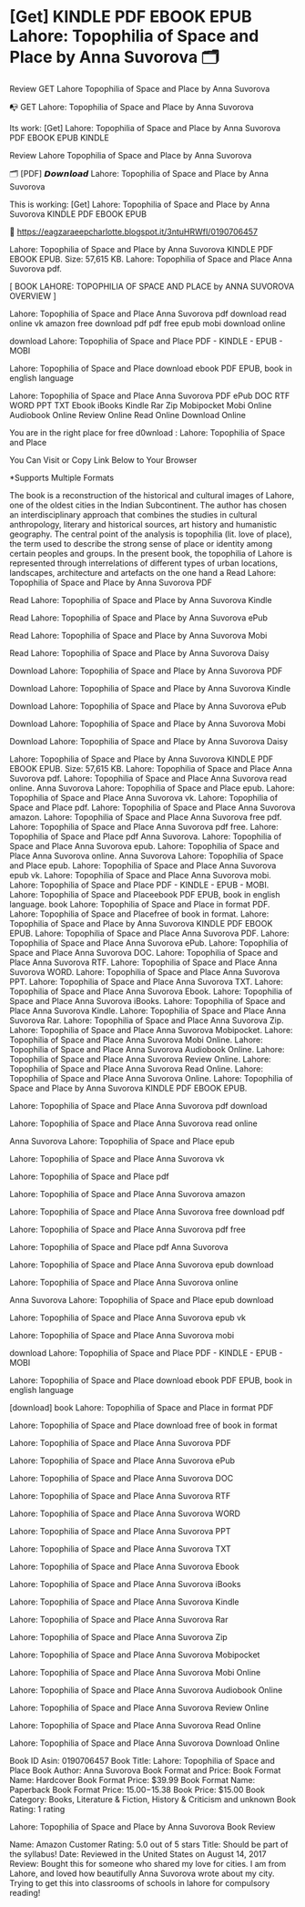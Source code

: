 # [Get] KINDLE PDF EBOOK EPUB Lahore: Topophilia of Space and Place by Anna Suvorova 🗂️
Review GET Lahore Topophilia of Space and Place by Anna Suvorova

📭 GET Lahore: Topophilia of Space and Place by Anna Suvorova

Its work: [Get] Lahore: Topophilia of Space and Place by Anna Suvorova PDF EBOOK EPUB KINDLE


Review Lahore Topophilia of Space and Place by Anna Suvorova

🗂️ [PDF] 𝘿𝙤𝙬𝙣𝙡𝙤𝙖𝙙 Lahore: Topophilia of Space and Place by Anna Suvorova

This is working: [Get] Lahore: Topophilia of Space and Place by Anna Suvorova KINDLE PDF EBOOK EPUB



🧭 https://eagzaraeepcharlotte.blogspot.it/3ntuHRWfI/0190706457



Lahore: Topophilia of Space and Place by Anna Suvorova KINDLE PDF EBOOK EPUB. Size: 57,615 KB. Lahore: Topophilia of Space and Place Anna Suvorova pdf.

[ BOOK LAHORE: TOPOPHILIA OF SPACE AND PLACE by ANNA SUVOROVA OVERVIEW ]

Lahore: Topophilia of Space and Place Anna Suvorova pdf download read online vk amazon free download pdf pdf free epub mobi download online

download Lahore: Topophilia of Space and Place PDF - KINDLE - EPUB - MOBI

Lahore: Topophilia of Space and Place download ebook PDF EPUB, book in english language

Lahore: Topophilia of Space and Place Anna Suvorova PDF ePub DOC RTF WORD PPT TXT Ebook iBooks Kindle Rar Zip Mobipocket Mobi Online Audiobook Online Review Online Read Online Download Online

You are in the right place for free d0wnload : Lahore: Topophilia of Space and Place

You Can Visit or Copy Link Below to Your Browser

*Supports Multiple Formats

The book is a reconstruction of the historical and cultural images of Lahore, one of the oldest cities in the Indian Subcontinent. The author has chosen an interdisciplinary approach that combines the studies in cultural anthropology, literary and historical sources, art history and humanistic geography. The central point of the analysis is topophilia (lit. love of place), the term used to describe the strong sense of place or identity among certain peoples and groups. In the present book, the topophilia of Lahore is represented through interrelations of different types of urban locations, landscapes, architecture and artefacts on the one hand a
Read Lahore: Topophilia of Space and Place by Anna Suvorova PDF

Read Lahore: Topophilia of Space and Place by Anna Suvorova Kindle

Read Lahore: Topophilia of Space and Place by Anna Suvorova ePub

Read Lahore: Topophilia of Space and Place by Anna Suvorova Mobi

Read Lahore: Topophilia of Space and Place by Anna Suvorova Daisy

Download Lahore: Topophilia of Space and Place by Anna Suvorova PDF

Download Lahore: Topophilia of Space and Place by Anna Suvorova Kindle

Download Lahore: Topophilia of Space and Place by Anna Suvorova ePub

Download Lahore: Topophilia of Space and Place by Anna Suvorova Mobi

Download Lahore: Topophilia of Space and Place by Anna Suvorova Daisy

Lahore: Topophilia of Space and Place by Anna Suvorova KINDLE PDF EBOOK EPUB. Size: 57,615 KB. Lahore: Topophilia of Space and Place Anna Suvorova pdf. Lahore: Topophilia of Space and Place Anna Suvorova read online. Anna Suvorova Lahore: Topophilia of Space and Place epub. Lahore: Topophilia of Space and Place Anna Suvorova vk. Lahore: Topophilia of Space and Place pdf. Lahore: Topophilia of Space and Place Anna Suvorova amazon. Lahore: Topophilia of Space and Place Anna Suvorova free pdf. Lahore: Topophilia of Space and Place Anna Suvorova pdf free. Lahore: Topophilia of Space and Place pdf Anna Suvorova. Lahore: Topophilia of Space and Place Anna Suvorova epub. Lahore: Topophilia of Space and Place Anna Suvorova online. Anna Suvorova Lahore: Topophilia of Space and Place epub. Lahore: Topophilia of Space and Place Anna Suvorova epub vk. Lahore: Topophilia of Space and Place Anna Suvorova mobi. Lahore: Topophilia of Space and Place PDF - KINDLE - EPUB - MOBI. Lahore: Topophilia of Space and Placeebook PDF EPUB, book in english language. book Lahore: Topophilia of Space and Place in format PDF. Lahore: Topophilia of Space and Placefree of book in format. Lahore: Topophilia of Space and Place by Anna Suvorova KINDLE PDF EBOOK EPUB. Lahore: Topophilia of Space and Place Anna Suvorova PDF. Lahore: Topophilia of Space and Place Anna Suvorova ePub. Lahore: Topophilia of Space and Place Anna Suvorova DOC. Lahore: Topophilia of Space and Place Anna Suvorova RTF. Lahore: Topophilia of Space and Place Anna Suvorova WORD. Lahore: Topophilia of Space and Place Anna Suvorova PPT. Lahore: Topophilia of Space and Place Anna Suvorova TXT. Lahore: Topophilia of Space and Place Anna Suvorova Ebook. Lahore: Topophilia of Space and Place Anna Suvorova iBooks. Lahore: Topophilia of Space and Place Anna Suvorova Kindle. Lahore: Topophilia of Space and Place Anna Suvorova Rar. Lahore: Topophilia of Space and Place Anna Suvorova Zip. Lahore: Topophilia of Space and Place Anna Suvorova Mobipocket. Lahore: Topophilia of Space and Place Anna Suvorova Mobi Online. Lahore: Topophilia of Space and Place Anna Suvorova Audiobook Online. Lahore: Topophilia of Space and Place Anna Suvorova Review Online. Lahore: Topophilia of Space and Place Anna Suvorova Read Online. Lahore: Topophilia of Space and Place Anna Suvorova Online. Lahore: Topophilia of Space and Place by Anna Suvorova KINDLE PDF EBOOK EPUB.

Lahore: Topophilia of Space and Place Anna Suvorova pdf download

Lahore: Topophilia of Space and Place Anna Suvorova read online

Anna Suvorova Lahore: Topophilia of Space and Place epub

Lahore: Topophilia of Space and Place Anna Suvorova vk

Lahore: Topophilia of Space and Place pdf

Lahore: Topophilia of Space and Place Anna Suvorova amazon

Lahore: Topophilia of Space and Place Anna Suvorova free download pdf

Lahore: Topophilia of Space and Place Anna Suvorova pdf free

Lahore: Topophilia of Space and Place pdf Anna Suvorova

Lahore: Topophilia of Space and Place Anna Suvorova epub download

Lahore: Topophilia of Space and Place Anna Suvorova online

Anna Suvorova Lahore: Topophilia of Space and Place epub download

Lahore: Topophilia of Space and Place Anna Suvorova epub vk

Lahore: Topophilia of Space and Place Anna Suvorova mobi

download Lahore: Topophilia of Space and Place PDF - KINDLE - EPUB - MOBI

Lahore: Topophilia of Space and Place download ebook PDF EPUB, book in english language

[download] book Lahore: Topophilia of Space and Place in format PDF

Lahore: Topophilia of Space and Place download free of book in format

Lahore: Topophilia of Space and Place Anna Suvorova PDF

Lahore: Topophilia of Space and Place Anna Suvorova ePub

Lahore: Topophilia of Space and Place Anna Suvorova DOC

Lahore: Topophilia of Space and Place Anna Suvorova RTF

Lahore: Topophilia of Space and Place Anna Suvorova WORD

Lahore: Topophilia of Space and Place Anna Suvorova PPT

Lahore: Topophilia of Space and Place Anna Suvorova TXT

Lahore: Topophilia of Space and Place Anna Suvorova Ebook

Lahore: Topophilia of Space and Place Anna Suvorova iBooks

Lahore: Topophilia of Space and Place Anna Suvorova Kindle

Lahore: Topophilia of Space and Place Anna Suvorova Rar

Lahore: Topophilia of Space and Place Anna Suvorova Zip

Lahore: Topophilia of Space and Place Anna Suvorova Mobipocket

Lahore: Topophilia of Space and Place Anna Suvorova Mobi Online

Lahore: Topophilia of Space and Place Anna Suvorova Audiobook Online

Lahore: Topophilia of Space and Place Anna Suvorova Review Online

Lahore: Topophilia of Space and Place Anna Suvorova Read Online

Lahore: Topophilia of Space and Place Anna Suvorova Download Online

Book ID Asin: 0190706457
Book Title: Lahore: Topophilia of Space and Place
Book Author: Anna Suvorova
Book Format and Price:
Book Format Name: Hardcover
Book Format Price: $39.99
Book Format Name: Paperback
Book Format Price: $15.00-$15.38
Book Price: $15.00
Book Category: Books, Literature & Fiction, History & Criticism and unknown
Book Rating: 1 rating

Lahore: Topophilia of Space and Place by Anna Suvorova Book Review

Name: Amazon Customer
Rating: 5.0 out of 5 stars
Title: Should be part of the syllabus!
Date: Reviewed in the United States on August 14, 2017
Review: Bought this for someone who shared my love for cities. I am from Lahore, and loved how beautifully Anna Suvorova wrote about my city. Trying to get this into classrooms of schools in lahore for compulsory reading!
